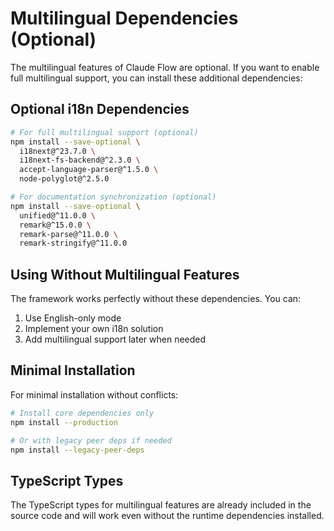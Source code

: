 # Multilingual Dependencies (Optional)

The multilingual features of Claude Flow are optional. If you want to enable full multilingual support, you can install these additional dependencies:

## Optional i18n Dependencies

```bash
# For full multilingual support (optional)
npm install --save-optional \
  i18next@^23.7.0 \
  i18next-fs-backend@^2.3.0 \
  accept-language-parser@^1.5.0 \
  node-polyglot@^2.5.0

# For documentation synchronization (optional)
npm install --save-optional \
  unified@^11.0.0 \
  remark@^15.0.0 \
  remark-parse@^11.0.0 \
  remark-stringify@^11.0.0
```

## Using Without Multilingual Features

The framework works perfectly without these dependencies. You can:

1. Use English-only mode
2. Implement your own i18n solution
3. Add multilingual support later when needed

## Minimal Installation

For minimal installation without conflicts:

```bash
# Install core dependencies only
npm install --production

# Or with legacy peer deps if needed
npm install --legacy-peer-deps
```

## TypeScript Types

The TypeScript types for multilingual features are already included in the source code and will work even without the runtime dependencies installed.